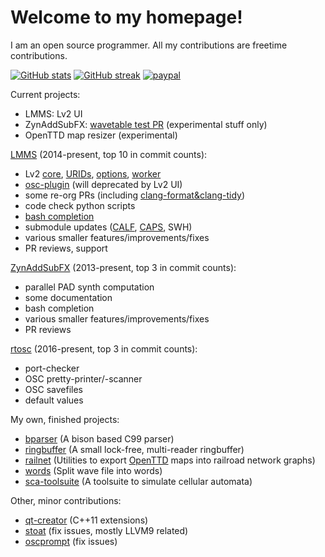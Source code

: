 # Welcome to my homepage!

I am an open source programmer. All my contributions are freetime contributions.

[![GitHub stats](https://github-readme-stats.vercel.app/api?username=JohannesLorenz&include_all_commits=true&theme=blue-green)](https://github.com/anuraghazra/github-readme-stats)
[![GitHub streak](https://github-readme-streak-stats.herokuapp.com/?user=JohannesLorenz&theme=blue-green)](https://git.io/streak-stats)
[![paypal](https://www.paypalobjects.com/en_US/i/btn/btn_donateCC_LG.gif)](https://www.paypal.com/donate/?hosted_button_id=8EYQWNL5Y4D8C)

Current projects:

* LMMS: Lv2 UI
* ZynAddSubFX: [wavetable test PR](https://github.com/zynaddsubfx/zynaddsubfx/pull/61) (experimental stuff only)
* OpenTTD map resizer (experimental)

[LMMS](https://github.com/lmms/lmms) (2014-present, top 10 in commit counts):

* Lv2 [core](https://github.com/LMMS/lmms/pull/4899), [URIDs](https://github.com/LMMS/lmms/pull/5517), [options](https://github.com/LMMS/lmms/pull/5761), [worker](https://github.com/LMMS/lmms/pull/6484)
* [osc-plugin](https://github.com/LMMS/lmms/pull/4662) (will deprecated by Lv2 UI)
* some re-org PRs (including [clang-format&clang-tidy](https://github.com/LMMS/lmms/pull/4690))
* code check python scripts
* [bash completion](https://github.com/LMMS/lmms/pull/4604)
* submodule updates ([CALF](https://github.com/LMMS/lmms/pull/3987), [CAPS](https://github.com/LMMS/lmms/pull/4027), SWH)
* various smaller features/improvements/fixes
* PR reviews, support

[ZynAddSubFX](https://github.com/zynaddsubfx/zynaddsubfx) (2013-present, top 3 in commit counts):

* parallel PAD synth computation
* some documentation
* bash completion
* various smaller features/improvements/fixes
* PR reviews

[rtosc](https://github.com/fundamental/rtosc) (2016-present, top 3 in commit counts):

* port-checker
* OSC pretty-printer/-scanner
* OSC savefiles
* default values

My own, finished projects:

* [bparser](https://github.com/JohannesLorenz/bparser) (A bison based C99 parser)
* [ringbuffer](https://github.com/JohannesLorenz/ringbuffer) (A small lock-free, multi-reader ringbuffer)
* [railnet](https://github.com/JohannesLorenz/railnet) (Utilities to export [OpenTTD](https://www.openttd.org/) maps into railroad network graphs)
* [words](https://github.com/JohannesLorenz/words) (Split wave file into words)
* [sca-toolsuite](https://github.com/JohannesLorenz/sca-toolsuite) (A toolsuite to simulate cellular automata)

Other, minor contributions:

* [qt-creator](https://www.qt.io/product/development-tools) (C++11 extensions)
* [stoat](https://github.com/fundamental/stoat) (fix issues, mostly LLVM9 related)
* [oscprompt](https://github.com/fundamental/oscprompt) (fix issues)
